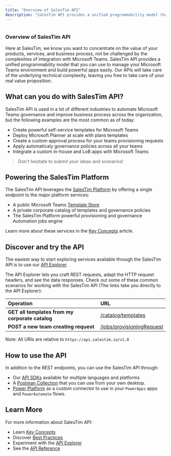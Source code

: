 ```yaml
---
title: "Overview of SalesTim API"
description: "SalesTim API provides a unified programmability model that you can use to manage your Microsoft Teams environment and build powerful apps easily."
---
```


<div class="uk-card uk-card-default uk-grid-collapse uk-child-width-1-2@s uk-margin" uk-grid>
  <div class="uk-card-media-left uk-cover-container">
    <img src="/img/headers/api.jpg" alt="" uk-cover>
    <canvas width="300" height="200"></canvas>
  </div>
  <div>
    <div class="uk-card-body">
      <h3>Overview of SalesTim API</h3>
      <p>
      Here at SalesTim, we know you want to concentrate on the value of your products, services, and business process, not be challenged by the complexities of integration with Microsoft Teams.
      SalesTim API provides a unified programmability model that you can use to manage your Microsoft Teams environment and build powerful apps easily.  
      Our APIs will take care of the underlying technical complexity, leaving you free to take care of your real value proposition.
      </p>
    </div>
  </div>
</div>

## What can you do with SalesTim API?
SalesTim API is used in a lot of different industries to automate Microsoft Teams governance and improve business process across the organization, but the following examples are the most common as of today:
- Create powerful self-service templates for Microsoft Teams
- Deploy Microsoft Planner at scale with plans templates
- Create a custom approval process for your teams provisioning requests
- Apply automaticaly governance policies across all your teams
- Integrate a custom in-house and LoB apps with Microsoft Teams

> Don't hesitate to submit your ideas and scenarios!

## Powering the SalesTim Platform
The SalesTim API leverages the [SalesTim Platform](https://www.salestim.com) by offering a single endpoint to the major platform services:
- A public Microsoft Teams [Template Store](https://store.salestim.com)
- A private corporate catalog of templates and governance policies
- The SalesTim Platform powerful provisioning and governance Automation jobs engine

Learn more about these services in the [Key Concepts](/api/key-concepts) article.

## Discover and try the API
The easiest way to start exploring services available through the SalesTim API is to use our [API Explorer](/api/explorer).  

The API Explorer lets you craft REST requests, adapt the HTTP request headers, and see the data responses. Check out some of these common scenarios for working with the SalesTim API (The links take you directly to the API Explorer):

| Operation | URL |
| :---------|:----|
| **GET all templates from my corporate catalog** |	[/catalog/templates](/api/explorer/#/Store/GetStoreTemplates) |
| **POST a new team creating request** | [/jobs/provisioningRequest](/api/explorer/#/Jobs/CreateProvisioningJob) |

Note: All URIs are relative to `https://api.salestim.io/v1.0`

## How to use the API
In addition to the REST endpoints, you can use the SalesTim API through:
- Our [API SDKs](/api/use-sdks) available for multiple languages and platforms
- A [Postman Collection](/api/use-postman) that you can use from your own desktop.
- [Power Platform](/api/use-power-platform) as a custom connector to use in your `PowerApps` apps and `PowerAutomate` flows.

## Learn More
For more information about SalesTim API:
- Learn [Key Concepts](/api/key-concepts)
- Discover [Best Practices](/api/best-practices)
- Experiment with the [API Explorer](/api/explorer)
- See the [API Reference](/api/reference/)
